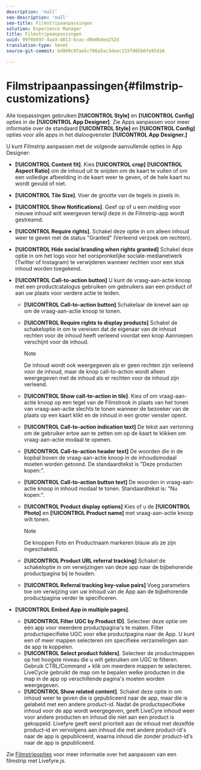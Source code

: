 ```yaml
---
description: 'null'
seo-description: 'null'
seo-title: Filmstripaanpassingen
solution: Experience Manager
title: Filmstripaanpassingen
uuid: 99f8b697-4aa3-4813-bcac-d0e0bdee252d
translation-type: tm+mt
source-git-commit: bd989c97ae5cf06a5ac3deec215f865b0fe95d16

---
```



# Filmstripaanpassingen{#filmstrip-customizations}

Alle toepassingen gebruiken **[!UICONTROL Style]** en **[!UICONTROL Config]** opties in de **[!UICONTROL App Designer]**. Zie Apps aanpassen voor meer informatie over de standaard **[!UICONTROL Style]** en **[!UICONTROL Config]** opties voor alle apps in het dialoogvenster **[!UICONTROL App Designer.]**

U kunt Filmstrip aanpassen met de volgende aanvullende opties in App Designer:

* **[!UICONTROL Content fit]**. Kies **[!UICONTROL crop]** **[!UICONTROL Aspect Ratio]** om de inhoud uit te snijden om de kaart te vullen of om een volledige afbeelding in de kaart weer te geven, of de hele kaart nu wordt gevuld of niet.
* **[!UICONTROL Tile Size]**. Voer de grootte van de tegels in pixels in.
* **[!UICONTROL Show Notifications]**. Geef op of u een melding voor nieuwe inhoud wilt weergeven terwijl deze in de Filmstrip-app wordt gestreamd.
* **[!UICONTROL Require rights]**. Schakel deze optie in om alleen inhoud weer te geven met de status &quot;Granted&quot; (Verleend verzoek om rechten).
* **[!UICONTROL Hide social branding when rights granted]** Schakel deze optie in om het logo voor het oorspronkelijke sociale-medianetwerk (Twitter of Instagram) te verwijderen wanneer rechten voor een stuk inhoud worden toegekend.
* **[!UICONTROL Call-to-action button]** U kunt de vraag-aan-actie knoop met een productcatalogus gebruiken om gebruikers aan een product of aan uw plaats voor verdere actie te leiden.

   * **[!UICONTROL Call-to-action button]** Schakelaar de knevel aan op om de vraag-aan-actie knoop te tonen.
   * **[!UICONTROL Require rights to display products]** Schakel de schakeloptie in om te vereisen dat de eigenaar van de inhoud rechten voor de inhoud heeft verleend voordat een knop Aanroepen verschijnt voor de inhoud.

      >[!NOTE]
      >
      >De inhoud wordt ook weergegeven als er geen rechten zijn verleend voor de inhoud, maar de knop call-to-action wordt alleen weergegeven met de inhoud als er rechten voor de inhoud zijn verleend.

   * **[!UICONTROL Show call-to-action in tile]**. Kies of om vraag-aan-actie knoop op een tegel van de Filmstrook in plaats van het tonen van vraag-aan-actie slechts te tonen wanneer de bezoeker van de plaats op een kaart klikt en de inhoud in een groter venster opent.
   * **[!UICONTROL Call-to-action indication text]** De tekst aan vertoning om de gebruiker ertoe aan te zetten om op de kaart te klikken om vraag-aan-actie modaal te openen.
   * **[!UICONTROL Call-to-action header text]** De woorden die in de kopbal boven de vraag-aan-actie knoop in de inhoudsmodaal moeten worden getoond. De standaardtekst is &quot;Deze producten kopen:&quot;.
   * **[!UICONTROL Call-to-action button text]** De woorden in vraag-aan-actie knoop in inhoud modaal te tonen. Standaardtekst is: &quot;Nu kopen:&quot;.
   * **[!UICONTROL Product display options]** Kies of u de **[!UICONTROL Photo]** en **[!UICONTROL Product name]** met vraag-aan-actie knoop wilt tonen.

      >[!NOTE]
      >
      >De knoppen Foto en Productnaam markeren blauw als ze zijn ingeschakeld.

   * **[!UICONTROL Product URL referral tracking]** Schakel de schakeloptie in om verwijzingen van deze app naar de bijbehorende productpagina bij te houden.
   * **[!UICONTROL Referral tracking key-value pairs]** Voeg parameters toe om verwijzing van uw inhoud van de App aan de bijbehorende productpagina verder te specificeren.

* **[!UICONTROL Embed App in multiple pages]**.

   * **[!UICONTROL Filter UGC by Product ID]**. Selecteer deze optie om één app voor meerdere productpagina&#39;s te maken. Filter productspecifieke UGC voor elke productpagina naar de App. U kunt een of meer mappen selecteren om specifieke verzamelingen aan de app te koppelen.
   * **[!UICONTROL Select product folders]**. Selecteer de productmappen op het hoogste niveau die u wilt gebruiken om UGC te filteren. Gebruik CTRL/Command + klik om meerdere mappen te selecteren. LiveCycle gebruikt de map om te bepalen welke producten in die map in de app op verschillende pagina&#39;s moeten worden weergegeven.
   * **[!UICONTROL Show related content]**. Schakel deze optie in om inhoud weer te geven die is gepubliceerd naar de app, maar die is gelabeld met een andere product-id. Nadat de productspecifieke inhoud voor de app wordt weergegeven, geeft LiveCyre inhoud weer voor andere producten en inhoud die niet aan een product is gekoppeld. Livefyre geeft eerst prioriteit aan de inhoud met dezelfde product-id en vervolgens aan inhoud die met andere product-id&#39;s naar de app is gepubliceerd, waarna inhoud die zonder product-id&#39;s naar de app is gepubliceerd.

Zie [Filmstripopties](/help/implementation/c-getting-started/c-implementation-process/c-using-livefyre.js-to-create-customize-and-use-apps-on-your-site.md) voor meer informatie over het aanpassen van een filmstrip met Livefyre.js.

